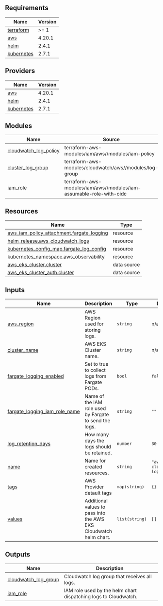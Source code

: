 ## Requirements

| Name | Version |
|------|---------|
| <a name="requirement_terraform"></a> [terraform](#requirement\_terraform) | >= 1 |
| <a name="requirement_aws"></a> [aws](#requirement\_aws) | 4.20.1 |
| <a name="requirement_helm"></a> [helm](#requirement\_helm) | 2.4.1 |
| <a name="requirement_kubernetes"></a> [kubernetes](#requirement\_kubernetes) | 2.7.1 |

## Providers

| Name | Version |
|------|---------|
| <a name="provider_aws"></a> [aws](#provider\_aws) | 4.20.1 |
| <a name="provider_helm"></a> [helm](#provider\_helm) | 2.4.1 |
| <a name="provider_kubernetes"></a> [kubernetes](#provider\_kubernetes) | 2.7.1 |

## Modules

| Name | Source | Version |
|------|--------|---------|
| <a name="module_cloudwatch_log_policy"></a> [cloudwatch\_log\_policy](#module\_cloudwatch\_log\_policy) | terraform-aws-modules/iam/aws//modules/iam-policy | ~> 4 |
| <a name="module_cluster_log_group"></a> [cluster\_log\_group](#module\_cluster\_log\_group) | terraform-aws-modules/cloudwatch/aws//modules/log-group | 3.2.0 |
| <a name="module_iam_role"></a> [iam\_role](#module\_iam\_role) | terraform-aws-modules/iam/aws//modules/iam-assumable-role-with-oidc | 4.10.1 |

## Resources

| Name | Type |
|------|------|
| [aws_iam_policy_attachment.fargate_logging](https://registry.terraform.io/providers/hashicorp/aws/4.20.1/docs/resources/iam_policy_attachment) | resource |
| [helm_release.aws_cloudwatch_logs](https://registry.terraform.io/providers/hashicorp/helm/2.4.1/docs/resources/release) | resource |
| [kubernetes_config_map.fargate_log_config](https://registry.terraform.io/providers/hashicorp/kubernetes/2.7.1/docs/resources/config_map) | resource |
| [kubernetes_namespace.aws_observability](https://registry.terraform.io/providers/hashicorp/kubernetes/2.7.1/docs/resources/namespace) | resource |
| [aws_eks_cluster.cluster](https://registry.terraform.io/providers/hashicorp/aws/4.20.1/docs/data-sources/eks_cluster) | data source |
| [aws_eks_cluster_auth.cluster](https://registry.terraform.io/providers/hashicorp/aws/4.20.1/docs/data-sources/eks_cluster_auth) | data source |

## Inputs

| Name | Description | Type | Default | Required |
|------|-------------|------|---------|:--------:|
| <a name="input_aws_region"></a> [aws\_region](#input\_aws\_region) | AWS Region used for storing logs. | `string` | n/a | yes |
| <a name="input_cluster_name"></a> [cluster\_name](#input\_cluster\_name) | AWS EKS Cluster name. | `string` | n/a | yes |
| <a name="input_fargate_logging_enabled"></a> [fargate\_logging\_enabled](#input\_fargate\_logging\_enabled) | Set to true to collect logs from Fargate PODs. | `bool` | `false` | no |
| <a name="input_fargate_logging_iam_role_name"></a> [fargate\_logging\_iam\_role\_name](#input\_fargate\_logging\_iam\_role\_name) | Name of the IAM role used by Fargate to send the logs. | `string` | `""` | no |
| <a name="input_log_retention_days"></a> [log\_retention\_days](#input\_log\_retention\_days) | How many days the logs should be retained. | `number` | `30` | no |
| <a name="input_name"></a> [name](#input\_name) | Name for created resources. | `string` | `"aws-eks-cloudwatch-logs"` | no |
| <a name="input_tags"></a> [tags](#input\_tags) | AWS Provider detault tags | `map(string)` | `{}` | no |
| <a name="input_values"></a> [values](#input\_values) | Additional values to pass into the AWS EKS Cloudwatch helm chart. | `list(string)` | `[]` | no |

## Outputs

| Name | Description |
|------|-------------|
| <a name="output_cloudwatch_log_group"></a> [cloudwatch\_log\_group](#output\_cloudwatch\_log\_group) | Cloudwatch log group that receives all logs. |
| <a name="output_iam_role"></a> [iam\_role](#output\_iam\_role) | IAM role used by the helm chart dispatching logs to Cloudwatch. |
